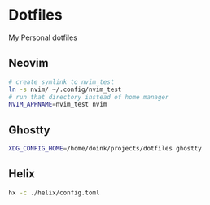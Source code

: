 # Dotfiles

My Personal dotfiles

## Neovim

```bash
# create symlink to nvim_test
ln -s nvim/ ~/.config/nvim_test
# run that directory instead of home manager
NVIM_APPNAME=nvim_test nvim
```

## Ghostty

```bash
XDG_CONFIG_HOME=/home/doink/projects/dotfiles ghostty
```

## Helix

```bash
hx -c ./helix/config.toml
```
